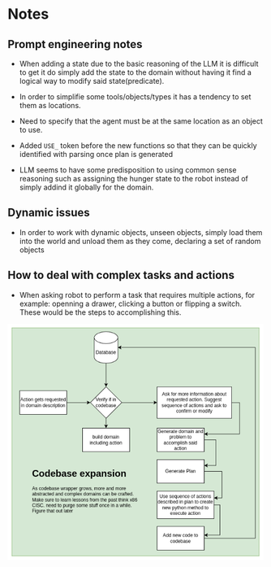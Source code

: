 # Notes

## Prompt engineering notes

* When adding a state due to the basic reasoning of the LLM it is difficult to get it do simply add the state to the domain without having it find a logical way to modify said state(predicate).  

* In order to simplifie some tools/objects/types it has a tendency to set them as locations.  

* Need to specify that the agent must be at the same location as an object to use. 

* Added `USE_` token before the new functions so that they can be quickly identified with parsing once plan is generated

* LLM seems to have some predisposition to using common sense reasoning such as assigning the hunger state to the robot instead of simply addind it globally for the domain.

## Dynamic issues

* In order to work with dynamic objects, unseen objects, simply load them into the world and unload them as they come, declaring a set of random objects 

## How to deal with complex tasks and actions

* When asking robot to perform a task that requires multiple actions, for example: openning a drawer, clicking a button or flipping a switch. These would be the steps to accomplishing this.

![Automatic codebase updates](action_plan.drawio.png)


